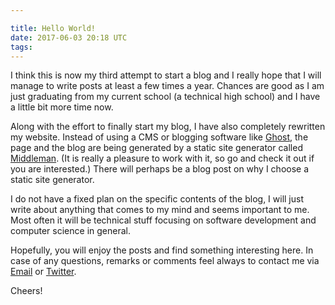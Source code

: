 ```yaml
---

title: Hello World!
date: 2017-06-03 20:18 UTC
tags:
---
```


I think this is now my third attempt to start a blog and I really hope that I will manage to write posts at least a few times a year.
Chances are good as I am just graduating from my current school (a technical high school) and I have a little bit more time now.

Along with the effort to finally start my blog, I have also completely rewritten my website.
Instead of using a CMS or blogging software like [Ghost](https://ghost.org), the page and the blog are being generated by a static site generator called [Middleman](https://middlemanapp.com/). (It is really a pleasure to work with it, so go and check it out if you are interested.)
There will perhaps be a blog post on why I choose a static site generator.

I do not have a fixed plan on the specific contents of the blog, I will just write about anything that comes to my mind and seems important to me.
Most often it will be technical stuff focusing on software development and computer science in general.

Hopefully, you will enjoy the posts and find something interesting here.
In case of any questions, remarks or comments feel always to contact me via [Email](m[et]mklein.co.at) or [Twitter](https://twitter.com/trestoa).

Cheers!
